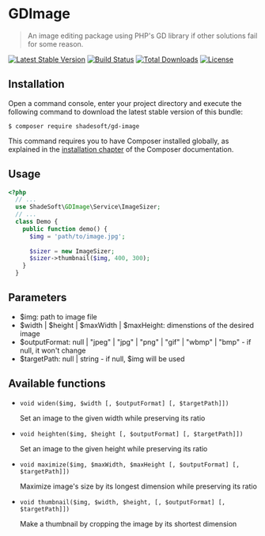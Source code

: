 # GDImage

> An image editing package using PHP's GD library if other solutions fail for some reason.

[![Latest Stable Version](https://poser.pugx.org/shadesoft/gd-image/version)](https://packagist.org/packages/shadesoft/gd-image)
[![Build Status](https://travis-ci.org/ShadeSoft/GDImage.svg?branch=master)](https://travis-ci.org/ShadeSoft/GDImage)
[![Total Downloads](https://poser.pugx.org/shadesoft/gd-image/downloads)](https://packagist.org/packages/shadesoft/gd-image)
[![License](https://poser.pugx.org/shadesoft/gd-image/license)](https://packagist.org/packages/shadesoft/gd-image)

## Installation

Open a command console, enter your project directory and execute the
following command to download the latest stable version of this bundle:

```console
$ composer require shadesoft/gd-image
```

This command requires you to have Composer installed globally, as explained
in the [installation chapter](https://getcomposer.org/doc/00-intro.md)
of the Composer documentation.

## Usage

```php
<?php
  // ...
  use ShadeSoft\GDImage\Service\ImageSizer;
  // ...
  class Demo {
    public function demo() {
      $img = 'path/to/image.jpg';
    
      $sizer = new ImageSizer;
      $sizer->thumbnail($img, 400, 300);
    }
  }
```
## Parameters

- $img: path to image file
- $width | $height | $maxWidth | $maxHeight: dimenstions of the desired image
- $outputFormat: null | "jpeg" | "jpg" | "png" | "gif" | "wbmp" | "bmp" - if null, it won't change
- $targetPath: null | string - if null, $img will be used

## Available functions

- `void widen($img, $width [, $outputFormat] [, $targetPath]])`

  Set an image to the given width while preserving its ratio
  
- `void heighten($img, $height [, $outputFormat] [, $targetPath]])`

  Set an image to the given height while preserving its ratio
  
- `void maximize($img, $maxWidth, $maxHeight [, $outputFormat] [, $targetPath]])`

  Maximize image's size by its longest dimension while preserving its ratio
  
- `void thumbnail($img, $width, $height, [, $outputFormat] [, $targetPath]])`

  Make a thumbnail by cropping the image by its shortest dimension

